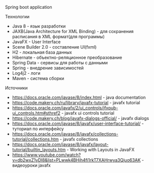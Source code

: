 Spring boot application

Технологии
- Java 8 - язык разработки
- JAXB(Java Architecture for XML Binding) - для сохранения
 расписания в XML формат(для программы)
- JavaFX - User Interface
- Scene Builder 2.0 - составление UI(fxml)
- H2 - локальная база данных
- Hibernate - объектно-реляционное преобразование
- Spring Data - сервисы для работы с данными
- Spring - внедрение зависимостей
- Log4j2 - логи
- Maven - система сборки

Источники

- https://docs.oracle.com/javase/8/index.html - java documentation
- https://code.makery.ch/ru/library/javafx-tutorial - javafx tutorial
- https://docs.oracle.com/javafx/2/ui_controls/jfxpub-ui_controls.htm#sthref2 - javafx ui controls tutorial
- https://code.makery.ch/blog/javafx-dialogs-official/ - javafx dialogs
- https://docs.oracle.com/javase/8/javafx/user-interface-tutorial/ - туториал по интерфейсу
- https://docs.oracle.com/javase/8/javafx/collections-tutorial/collections.htm - javafx collections
- https://docs.oracle.com/javase/8/javafx/layout-tutorial/builtin_layouts.htm - Working with Layouts in JavaFX  
- https://www.youtube.com/watch?v=db2wxZ1yDl8&list=PLwwk4BHih4fi1rkT7XAHrwya3Qjuo63AK - видеоуроки javafx